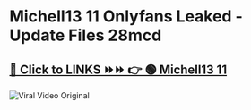 
 # Michell13 11 Onlyfans Leaked - Update Files 28mcd

## <h2><a href="https://clipsfans.com/Michell13_11&ref=git">🔗 Click to LINKS ⏩⏩ 👉 🟢 Michell13 11 </a></h2>

<a href="https://clipsfans.com/Michell13_11&ref=git" rel="nofollow" data-target="animated-image.originalLink"><img src="https://i.ibb.co.com/xMMVF88/686577567.gif" alt="Viral Video Original" style="max-width: 100%; display: inline-block;" data-target="animated-image.originalImage"></a>


